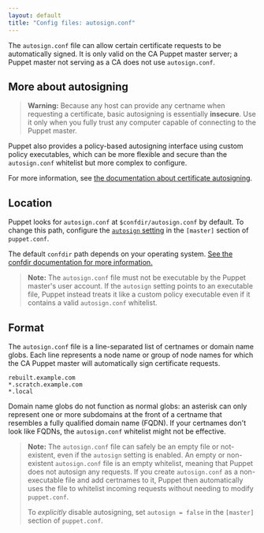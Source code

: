 ```yaml
---
layout: default
title: "Config files: autosign.conf"
---
```


[autosigning]: ./ssl_autosign.html
[autosign setting]: ./configuration.html#autosign
[confdir]: ./dirs_confdir.html

The `autosign.conf` file can allow certain certificate requests to be automatically signed. It is only valid on the CA Puppet master server; a Puppet master not serving as a CA does not use `autosign.conf`.

## More about autosigning

> **Warning:** Because any host can provide any certname when requesting a certificate, basic autosigning is essentially **insecure**. Use it only when you fully trust any computer capable of connecting to the Puppet master.

Puppet also provides a policy-based autosigning interface using custom policy executables, which can be more flexible and secure than the `autosign.conf` whitelist but more complex to configure.

For more information, see [the documentation about certificate autosigning][autosigning].

## Location

Puppet looks for `autosign.conf` at `$confdir/autosign.conf` by default. To change this path, configure the [`autosign` setting][autosign setting] in the `[master]` section of `puppet.conf`.

The default `confdir` path depends on your operating system. [See the confdir documentation for more information.][confdir]

> **Note:** The `autosign.conf` file must not be executable by the Puppet master's user account. If the `autosign` setting points to an executable file, Puppet instead treats it like a custom policy executable even if it contains a valid `autosign.conf` whitelist.

## Format

The `autosign.conf` file is a line-separated list of certnames or domain name globs. Each line represents a node name or group of node names for which the CA Puppet master will automatically sign certificate requests.

    rebuilt.example.com
    *.scratch.example.com
    *.local

Domain name globs do not function as normal globs: an asterisk can only represent one or more subdomains at the front of a certname that resembles a fully qualified domain name (FQDN). If your certnames don't look like FQDNs, the `autosign.conf` whitelist might not be effective.

> **Note:** The `autosign.conf` file can safely be an empty file or not-existent, even if the `autosign` setting is enabled. An empty or non-existent `autosign.conf` file is an empty whitelist, meaning that Puppet does not autosign any requests. If you create `autosign.conf` as a non-executable file and add certnames to it, Puppet then automatically uses the file to whitelist incoming requests without needing to modify `puppet.conf`.
>
> To _explicitly_ disable autosigning, set `autosign = false` in the `[master]` section of `puppet.conf`.
